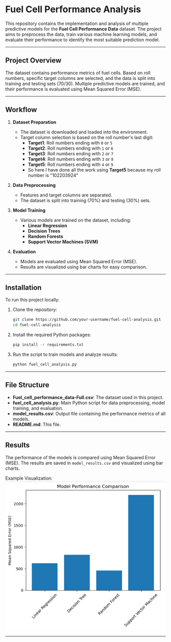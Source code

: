 # Fuel Cell Performance Analysis

This repository contains the implementation and analysis of multiple predictive models for the **Fuel Cell Performance Data** dataset. The project aims to preprocess the data, train various machine learning models, and evaluate their performance to identify the most suitable prediction model.

---

## Project Overview

The dataset contains performance metrics of fuel cells. Based on roll numbers, specific target columns are selected, and the data is split into training and testing sets (70/30). Multiple predictive models are trained, and their performance is evaluated using Mean Squared Error (MSE).

---

## Workflow

1. **Dataset Preparation**
   - The dataset is downloaded and loaded into the environment.
   - Target column selection is based on the roll number's last digit:
     - **Target1**: Roll numbers ending with `0` or `5`
     - **Target2**: Roll numbers ending with `1` or `6`
     - **Target3**: Roll numbers ending with `2` or `7`
     - **Target4**: Roll numbers ending with `3` or `8`
     - **Target5**: Roll numbers ending with `4` or `9`
     - So here I have done all the work using **Target5** because my roll number is "102203924"

2. **Data Preprocessing**
   - Features and target columns are separated.
   - The dataset is split into training (70%) and testing (30%) sets.

3. **Model Training**
   - Various models are trained on the dataset, including:
     - **Linear Regression**
     - **Decision Trees**
     - **Random Forests**
     - **Support Vector Machines (SVM)**

4. **Evaluation**
   - Models are evaluated using Mean Squared Error (MSE).
   - Results are visualized using bar charts for easy comparison.

---

## Installation

To run this project locally:

1. Clone the repository:
   ```bash
   git clone https://github.com/your-username/fuel-cell-analysis.git
   cd fuel-cell-analysis
   ```

2. Install the required Python packages:
   ```bash
   pip install -r requirements.txt
   ```

3. Run the script to train models and analyze results:
   ```bash
   python fuel_cell_analysis.py
   ```

---

## File Structure

- **Fuel_cell_performance_data-Full.csv**: The dataset used in this project.
- **fuel_cell_analysis.py**: Main Python script for data preprocessing, model training, and evaluation.
- **model_results.csv**: Output file containing the performance metrics of all models.
- **README.md**: This file.

---

## Results

The performance of the models is compared using Mean Squared Error (MSE). The results are saved in `model_results.csv` and visualized using bar charts.

Example Visualization:
![Model Performance](model_comparison.png)

---



